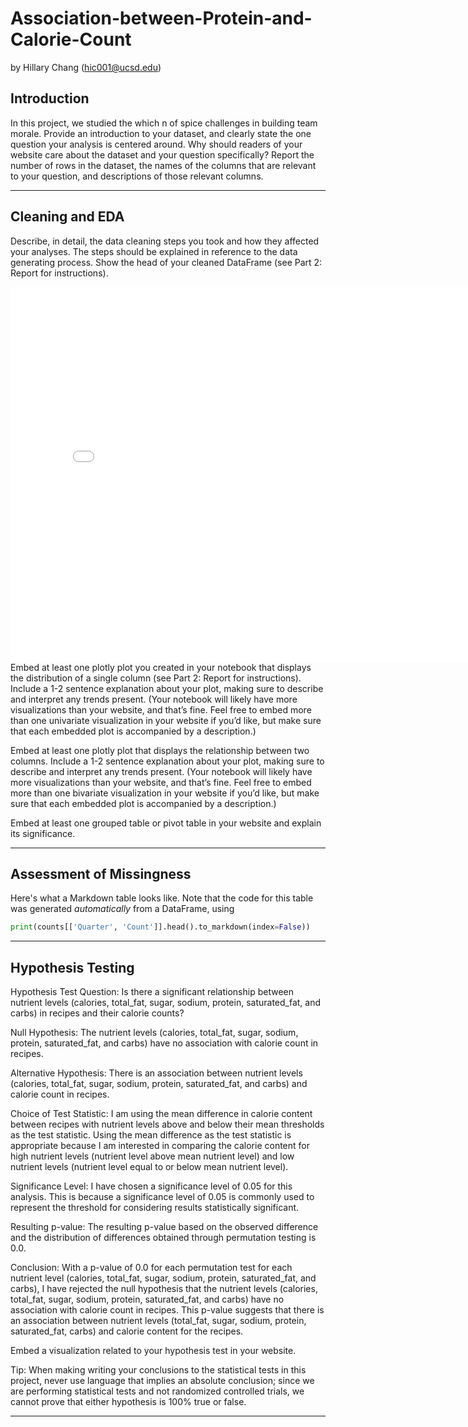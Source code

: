 # Association-between-Protein-and-Calorie-Count
by Hillary Chang (hic001@ucsd.edu)

## Introduction

In this project, we studied the which n of spice challenges in building team morale.
Provide an introduction to your dataset, and clearly state the one question your analysis is centered around. Why should readers of your website care about the dataset and your question specifically? Report the number of rows in the dataset, the names of the columns that are relevant to your question, and descriptions of those relevant columns.

---

## Cleaning and EDA

Describe, in detail, the data cleaning steps you took and how they affected your analyses. The steps should be explained in reference to the data generating process. Show the head of your cleaned DataFrame (see Part 2: Report for instructions).

<iframe src="assets/10-80-enrollment.html" width=800 height=600 frameBorder=0></iframe>
Embed at least one plotly plot you created in your notebook that displays the distribution of a single column (see Part 2: Report for instructions). Include a 1-2 sentence explanation about your plot, making sure to describe and interpret any trends present. (Your notebook will likely have more visualizations than your website, and that’s fine. Feel free to embed more than one univariate visualization in your website if you’d like, but make sure that each embedded plot is accompanied by a description.)

Embed at least one plotly plot that displays the relationship between two columns. Include a 1-2 sentence explanation about your plot, making sure to describe and interpret any trends present. (Your notebook will likely have more visualizations than your website, and that’s fine. Feel free to embed more than one bivariate visualization in your website if you’d like, but make sure that each embedded plot is accompanied by a description.)


Embed at least one grouped table or pivot table in your website and explain its significance.

---

## Assessment of Missingness

Here's what a Markdown table looks like. Note that the code for this table was generated _automatically_ from a DataFrame, using

```py
print(counts[['Quarter', 'Count']].head().to_markdown(index=False))
```

---

## Hypothesis Testing

Hypothesis Test Question: Is there a significant relationship between nutrient levels (calories, total_fat, sugar, sodium, protein, saturated_fat, and carbs) in recipes and their calorie counts?

Null Hypothesis: The nutrient levels (calories, total_fat, sugar, sodium, protein, saturated_fat, and carbs) have no association with calorie count in recipes.

Alternative Hypothesis: There is an association between nutrient levels (calories, total_fat, sugar, sodium, protein, saturated_fat, and carbs) and calorie count in recipes.

Choice of Test Statistic: I am using the mean difference in calorie content between recipes with nutrient levels above and below their mean thresholds as the test statistic. Using the mean difference as the test statistic is appropriate because I am interested in comparing the calorie content for high nutrient levels (nutrient level above mean nutrient level) and low nutrient levels (nutrient level equal to or below mean nutrient level).

Significance Level: I have chosen a significance level of 0.05 for this analysis. This is because a significance level of 0.05 is commonly used to represent the threshold for considering results statistically significant.

Resulting p-value: The resulting p-value based on the observed difference and the distribution of differences obtained through permutation testing is 0.0.

Conclusion: With a p-value of 0.0 for each permutation test for each nutrient level (calories, total_fat, sugar, sodium, protein, saturated_fat, and carbs), I have rejected the null hypothesis that the nutrient levels (calories, total_fat, sugar, sodium, protein, saturated_fat, and carbs) have no association with calorie count in recipes. This p-value suggests that there is an association between nutrient levels (total_fat, sugar, sodium, protein, saturated_fat, carbs) and calorie content for the recipes.


Embed a visualization related to your hypothesis test in your website.

Tip: When making writing your conclusions to the statistical tests in this project, never use language that implies an absolute conclusion; since we are performing statistical tests and not randomized controlled trials, we cannot prove that either hypothesis is 100% true or false.

---
